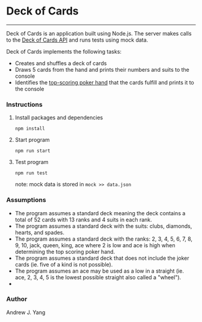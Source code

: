 # Deck of Cards

---
Deck of Cards is an application built using Node.js. The server makes calls to
the [Deck of Cards API](https://deckofcardsapi.com/) and runs tests using mock data.

Deck of Cards implements the following tasks:

- Creates and shuffles a deck of cards
- Draws 5 cards from the hand and prints their numbers and suits to the console
- Identifies the [top-scoring poker hand](https://en.wikipedia.org/wiki/List_of_poker_hands) that the cards fulfill and
  prints it to the console

### Instructions
1. Install packages and dependencies
    ````
    npm install
    ````
2. Start program
    ````
    npm run start
    ````
3. Test program
    ```
    npm run test
    ```
    note: mock data is stored in `mock >> data.json`

### Assumptions
- The program assumes a standard deck meaning the deck contains a total of 52 cards with 13 ranks and 4 suits in each
  rank.
- The program assumes a standard deck with the suits: clubs, diamonds, hearts, and spades.
- The program assumes a standard deck with the ranks: 2, 3, 4, 5, 6, 7, 8, 9, 10, jack, queen, king, ace where 2 is low
  and ace is high when determining the top scoring poker hand.
- The program assumes a standard deck that does not include the joker cards (ie. five of a kind is not possible).
- The program assumes an ace may be used as a low in a straight (ie. ace, 2, 3, 4, 5 is the lowest possible straight
  also called a "wheel").
- 

### Author

Andrew J. Yang